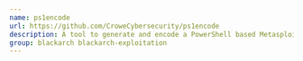 ```yaml
---
name: ps1encode
url: https://github.com/CroweCybersecurity/ps1encode
description: A tool to generate and encode a PowerShell based Metasploit payloads.
group: blackarch blackarch-exploitation
---
```

